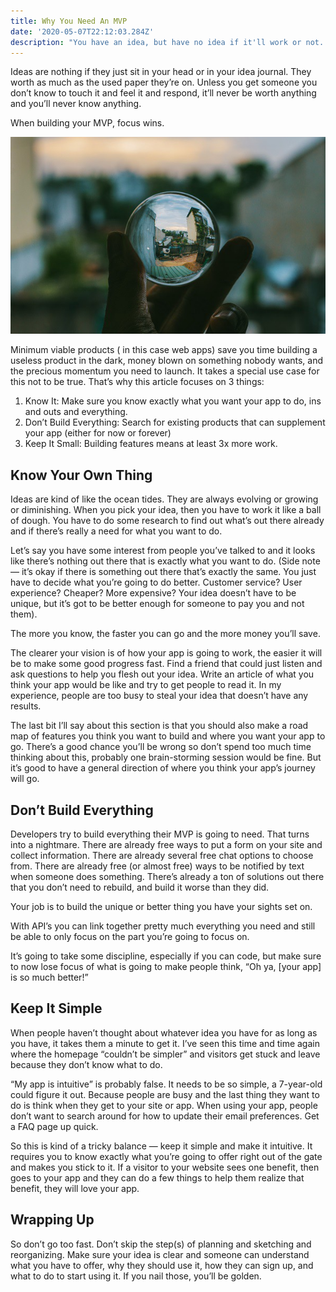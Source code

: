 ```yaml
---
title: Why You Need An MVP
date: '2020-05-07T22:12:03.284Z'
description: "You have an idea, but have no idea if it'll work or not.  You need an MVP."
---
```

Ideas are nothing if they just sit in your head or in your idea journal. They worth as much as the used paper they’re on. Unless you get someone you don’t know to touch it and feel it and respond, it’ll never be worth anything and you’ll never know anything.

When building your MVP, focus wins.

![Focus on what matters](focus.jpg)

Minimum viable products ( in this case web apps) save you time building a useless product in the dark, money blown on something nobody wants, and the precious momentum you need to launch.
It takes a special use case for this not to be true. That’s why this article focuses on 3 things:
1. Know It: Make sure you know exactly what you want your app to do, ins and outs and everything.
2. Don’t Build Everything: Search for existing products that can supplement your app (either for now or forever)
3. Keep It Small: Building features means at least 3x more work.

## Know Your Own Thing
Ideas are kind of like the ocean tides. They are always evolving or growing or diminishing. When you pick your idea, then you have to work it like a ball of dough. You have to do some research to find out what’s out there already and if there’s really a need for what you want to do.

Let’s say you have some interest from people you’ve talked to and it looks like there’s nothing out there that is exactly what you want to do. (Side note — it’s okay if there is something out there that’s exactly the same. You just have to decide what you’re going to do better. Customer service? User experience? Cheaper? More expensive? Your idea doesn’t have to be unique, but it’s got to be better enough for someone to pay you and not them).

The more you know, the faster you can go and the more money you’ll save.

The clearer your vision is of how your app is going to work, the easier it will be to make some good progress fast. Find a friend that could just listen and ask questions to help you flesh out your idea. Write an article of what you think your app would be like and try to get people to read it. In my experience, people are too busy to steal your idea that doesn’t have any results.

The last bit I’ll say about this section is that you should also make a road map of features you think you want to build and where you want your app to go. There’s a good chance you’ll be wrong so don’t spend too much time thinking about this, probably one brain-storming session would be fine. But it’s good to have a general direction of where you think your app’s journey will go.

## Don’t Build Everything
Developers try to build everything their MVP is going to need. That turns into a nightmare. There are already free ways to put a form on your site and collect information. There are already several free chat options to choose from. There are already free (or almost free) ways to be notified by text when someone does something. There’s already a ton of solutions out there that you don’t need to rebuild, and build it worse than they did.

Your job is to build the unique or better thing you have your sights set on.

With API’s you can link together pretty much everything you need and still be able to only focus on the part you’re going to focus on.

It’s going to take some discipline, especially if you can code, but make sure to now lose focus of what is going to make people think, “Oh ya, [your app] is so much better!”

## Keep It Simple
When people haven’t thought about whatever idea you have for as long as you have, it takes them a minute to get it. I’ve seen this time and time again where the homepage “couldn’t be simpler” and visitors get stuck and leave because they don’t know what to do.

“My app is intuitive” is probably false. It needs to be so simple, a 7-year-old could figure it out. Because people are busy and the last thing they want to do is think when they get to your site or app. When using your app, people don’t want to search around for how to update their email preferences. Get a FAQ page up quick.

So this is kind of a tricky balance — keep it simple and make it intuitive. It requires you to know exactly what you’re going to offer right out of the gate and makes you stick to it. If a visitor to your website sees one benefit, then goes to your app and they can do a few things to help them realize that benefit, they will love your app.

## Wrapping Up

So don’t go too fast. Don’t skip the step(s) of planning and sketching and reorganizing. Make sure your idea is clear and someone can understand what you have to offer, why they should use it, how they can sign up, and what to do to start using it. If you nail those, you’ll be golden.
